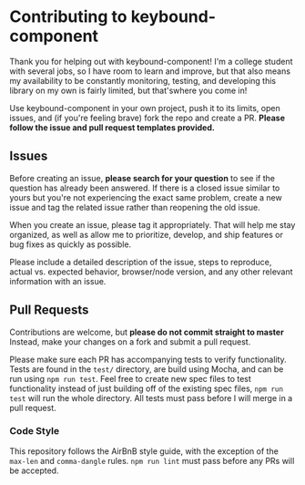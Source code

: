 # Contributing to keybound-component
Thank you for helping out with keybound-component! I'm a college student with several jobs, so I have room to learn and improve, but that also means my availability to be constantly monitoring, testing, and developing this library on my own is fairly limited, but that'swhere you come in!

Use keybound-component in your own project, push it to its limits, open issues, and (if you're feeling brave) fork the repo and create a PR. **Please follow the issue and pull request templates provided.**

## Issues
Before creating an issue, **please search for your question** to see if the question has already been answered. If there is a closed issue similar to yours but you're not experiencing the exact same problem, create a new issue and tag the related issue rather than reopening the old issue.

When you create an issue, please tag it appropriately. That will help me stay organized, as well as allow me to prioritize, develop, and ship features or bug fixes as quickly as possible.

Please include a detailed description of the issue, steps to reproduce, actual vs. expected behavior, browser/node version, and any other relevant information with an issue.

## Pull Requests
Contributions are welcome, but **please do not commit straight to master** Instead, make your changes on a fork and submit a pull request.

Please make sure each PR has accompanying tests to verify functionality. Tests are found in the `test/` directory, are build using Mocha, and can be run using `npm run test`. Feel free to create new spec files to test functionality instead of just building off of the existing spec files, `npm run test` will run the whole directory. All tests must pass before I will merge in a pull request.

### Code Style
This repository follows the AirBnB style guide, with the exception of the `max-len` and `comma-dangle` rules. `npm run lint` must pass before any PRs will be accepted.
